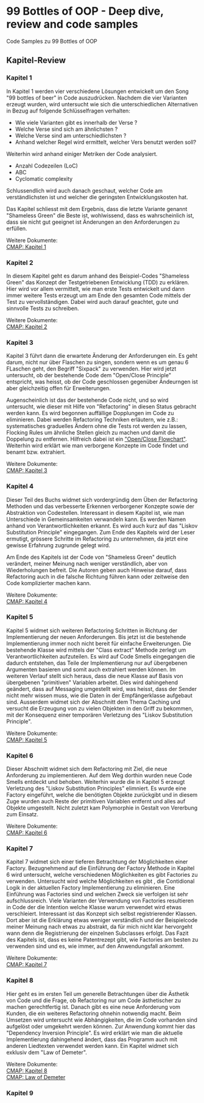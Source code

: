 # 99 Bottles of OOP - Deep dive, review and code samples

Code Samples zu 99 Bottles of OOP

## Kapitel-Review

### Kapitel 1

In Kapitel 1 werden vier verschiedene Lösungen entwickelt um den Song "99 bottles of beer" in Code auszudrücken.
Nachdem die vier Varianten erzeugt wurden, wird untersucht wie sich die unterschiedlichen Alternativen in Bezug auf
folgende Schlüsselfragen verhalten:

- Wie viele Varianten gibt es innerhalb der Verse ?
- Welche Verse sind sich am ähnlichsten ?
- Welche Verse sind am unterschiedlichsten ?
- Anhand welcher Regel wird ermittelt, welcher Vers benutzt werden soll?

Weiterhin wird anhand einiger Metriken der Code analysiert.

- Anzahl Codezeilen (LoC)
- ABC
- Cyclomatic complexity

Schlussendlich wird auch danach geschaut, welcher Code am verständlichsten ist und welcher die geringsten Entwicklungskosten hat.

Das Kapitel schliesst mit dem Ergebnis, dass die letzte Variante genannt "Shameless Green" die Beste ist, wohlwissend,
dass es wahrscheinlich ist, dass sie nicht gut geeignet ist Änderungen an den Anforderungen zu erfüllen.

Weitere Dokumente:  
[CMAP: Kapitel 1](CMaps/Chapter1.pdf)

### Kapitel 2

In diesem Kapitel geht es darum anhand des Beispiel-Codes "Shameless Green" das Konzept der Testgetriebenen Entwicklung (TDD)
zu erklären.
Hier wird vor allem vermittelt, wie man erste Tests entwickelt und dann immer weitere Tests erzeugt um am Ende den gesamten Code
mittels der Test zu vervollständigen. Dabei wird auch darauf geachtet, gute und sinnvolle Tests zu schreiben.

Weitere Dokumente:  
[CMAP: Kapitel 2](CMaps/Chapter2.pdf)

### Kapitel 3

Kapitel 3 führt dann die erwartete Änderung der Anforderungen ein. Es geht darum, nicht nur über Flaschen zu singen, sondern wenn
es um genau 6 FLaschen geht, den Begriff "Sixpack" zu verwenden.
Hier wird jetzt untersucht, ob der bestehende Code dem "Open/Close Principle" entspricht, was heisst, ob der Code geschlossen gegenüber Ändeurngen ist aber gleichzeitig offen für Erweiterungen.

Augenscheinlich ist das der bestehende Code nicht, und so wird untersucht, wie dieser mit Hilfe von "Refactoring" in diesen
Status gebracht werden kann. Es wird begonnen auffällige Dopplungen im Code zu eliminieren. Dabei werden Refactoring Techniken
erläutern, wie z.B.: systematisches graduelles Ändern ohne die Tests rot werden zu lassen, Flocking Rules um ähnliche Stellen gleich zu machen und damit die Doppelung zu entfernen. Hilfreich dabei ist ein ["Open/Close Flowchart"](charts/OpenCloseFlowchart.png).
Weiterhin wird erklärt wie man verborgene Konzepte im Code findet und benamt bzw. extrahiert.

Weitere Dokumente:  
[CMAP: Kapitel 3](CMaps/Chapter3.pdf)

### Kapitel 4

Dieser Teil des Buchs widmet sich vordergründig dem Üben der Refactoring Methoden und das verbesserte Erkennen verborgener
Konzepte sowie der Abstraktion von Codestellen. Interessant in diesem Kapitel ist, wie man Unterschiede in Gemeinsamkeiten
verwandeln kann. Es werden Namen anhand von Verantwortlichkeiten erkannt. Es wird auch kurz auf das "Liskov Substitution Principle" eingegangen. Zum Ende des Kapitels wird der Leser ermutigt, grössere Schritte im Refactoring zu unternehmen, da jetzt eine gewisse Erfahrung zugrunde gelegt wird.

Am Ende des Kapitels ist der Code von "Shameless Green" deutlich verändert, meiner Meinung nach weniger verständlich, aber von
Wiederholungen befreit. Die Autoren geben auch Hinweise darauf, dass Refactoring auch in die falsche Richtung führen kann oder
zeitweise den Code komplizierter machen kann.

Weitere Dokumente:  
[CMAP: Kapitel 4](CMaps/Chapter4.pdf)

### Kapitel 5

Kapitel 5 widmet sich weiteren Refactoring Schritten in Richtung der Implementierung der neuen Anforderungen. Bis jetzt ist die bestehende Implementierung immer noch nicht bereit für einfache Erweiterungen. Die bestehende Klasse wird mittels der "Class extract" Methode zerlegt um Verantwortlichkeiten aufzuteilen. Es wird auf Code Smells eingegangen die dadurch entstehen, das Teile der Implementierung nur auf übergebenen Argumenten basieren und somit auch extrahiert werden können.
Im weiteren Verlauf stellt sich heraus, dass die neue Klasse auf Basis von übergebenen "primitiven" Variablen arbeitet. Dies wird dahingehend geändert, dass auf Messaging umgestellt wird, was heisst, dass der Sender nicht mehr wissen muss, wie die Daten in der Empfängerklasse aufgebaut sind.
Ausserdem widmet sich der Abschnitt dem Thema Caching und versucht die Erzeugung von zu vielen Objekten in den Griff zu bekommen, mit der Konsequenz einer temporären Verletzung des "Liskov Substitution Principle".

Weitere Dokumente:  
[CMAP: Kapitel 5](CMaps/Chapter5.pdf)

### Kapitel 6

Dieser Abschnitt widmet sich dem Refactoring mit Ziel, die neue Anforderung zu implementieren. Auf dem Weg dorthin wurden neue Code Smells entdeckt und behoben. Weiterhin wurde die in Kapitel 5 erzeugt Verletzung des "Liskov Substitution Principles" elimniert. Es wurde eine Factory eingeführt, welche die benötigten Objekte zurückgibt und in diesem Zuge wurden auch Reste der primitiven Variablen entfernt und alles auf Objekte umgestellt. Nicht zuletzt kam Polymorphie in Gestalt von Vererbung zum Einsatz.

Weitere Dokumente:  
[CMAP: Kapitel 6](CMaps/Chapter6.pdf)

### Kapitel 7

Kapitel 7 widmet sich einer tieferen Betrachtung der Möglichkeiten einer Factory. Bezugnehmend auf die Einführung der Factory Methode in Kapitel 6 wird untersucht, welche verschiedenen Möglichkeiten es gibt Factories zu verwenden. Untersucht wird welche Möglichkeiten es gibt , die Contidional Logik in der aktuellen Factory Implementierung zu eliminieren. Eine Einführung was Factories sind und welchen Zweck sie verfolgen ist sehr aufschlussreich.
Viele Varianten der Verwendung von Factories resultieren in Code der die Intention welche Klasse warum verwendet wird etwas verschleiert.
Interessant ist das Konzept sich selbst registrierender Klassen. Dort aber ist die Erklärung etwas weniger verständlich und der Beispielcode meiner Meinung nach etwas zu abstrakt, da für mich nicht klar hervorgeht wann denn die Registrierung der einzelnen Subclasses erfolgt.
Das Fazit des Kapitels ist, dass es keine Patentrezept gibt, wie Factories am besten zu verwenden sind und es, wie immer, auf den Anwendungsfall ankommt.

Weitere Dokumente:  
[CMAP: Kapitel 7](CMaps/Chapter7.pdf)

### Kapitel 8

Hier geht es im ersten Teil um generelle Betrachtungen über die Ästhetik von Code und die Frage, ob Refactoring nur um Code ästhetischer zu machen gerechtfertig ist.
Danach gibt es eine neue Anforderung vom Kunden, die ein weiteres Refactoring ohnehin notwendig macht. Beim Umsetzen wird untersucht wie Abhängigkeiten, die im Code vorhanden sind aufgelöst oder umgekehrt werden können. Zur Anwendung kommt hier das "Dependency Inversion Principle". Es wird erklärt wie man die aktuelle Implementierung dahingehend ändert, dass das Programm auch mit anderen Liedtexten verwendet werden kann. Ein Kapitel widmet sich exklusiv dem "Law of Demeter".

Weitere Dokumente:  
[CMAP: Kapitel 8](CMaps/Chapter8.pdf)  
[CMAP: Law of Demeter](CMaps/LawOfDemeter.pdf)

### Kapitel 9
